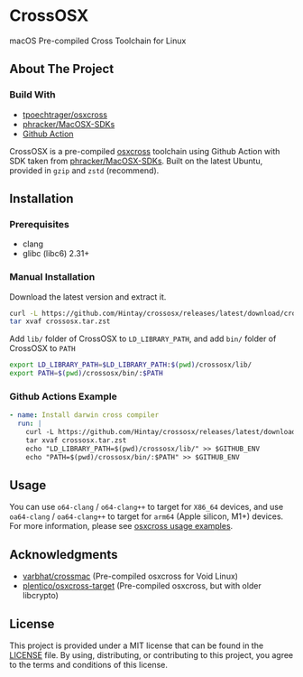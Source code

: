 # CrossOSX

macOS Pre-compiled Cross Toolchain for Linux

## About The Project

### Build With

- [tpoechtrager/osxcross](https://github.com/tpoechtrager/osxcross)
- [phracker/MacOSX-SDKs](https://github.com/phracker/MacOSX-SDKs)
- [Github Action](https://github.com/features/actions)

CrossOSX is a pre-compiled [osxcross](https://github.com/tpoechtrager/osxcross) toolchain using Github Action with SDK taken from [phracker/MacOSX-SDKs](https://github.com/phracker/MacOSX-SDKs). Built on the latest Ubuntu, provided in `gzip` and `zstd` (recommend).

## Installation

### Prerequisites

- clang
- glibc (libc6) 2.31+

### Manual Installation

Download the latest version and extract it.

```bash
curl -L https://github.com/Hintay/crossosx/releases/latest/download/crossosx.tar.zst -o crossosx.tar.zst
tar xvaf crossosx.tar.zst
```

Add `lib/` folder of CrossOSX to `LD_LIBRARY_PATH`, and add `bin/` folder of CrossOSX to `PATH`

```bash
export LD_LIBRARY_PATH=$LD_LIBRARY_PATH:$(pwd)/crossosx/lib/
export PATH=$(pwd)/crossosx/bin/:$PATH
```

### Github Actions Example

```yaml
- name: Install darwin cross compiler
  run: |
    curl -L https://github.com/Hintay/crossosx/releases/latest/download/crossosx.tar.zst -o crossosx.tar.zst
    tar xvaf crossosx.tar.zst
    echo "LD_LIBRARY_PATH=$(pwd)/crossosx/lib/" >> $GITHUB_ENV
    echo "PATH=$(pwd)/crossosx/bin/:$PATH" >> $GITHUB_ENV
```

## Usage

You can use `o64-clang` / `o64-clang++` to target for `X86_64` devices, and use `oa64-clang` / `oa64-clang++` to target for `arm64` (Apple silicon, M1+) devices. For more information, please see [osxcross usage examples](https://github.com/tpoechtrager/osxcross#usage-examples).

## Acknowledgments

- [varbhat/crossmac](https://github.com/varbhat/crossmac) (Pre-compiled osxcross for Void Linux)
- [plentico/osxcross-target](https://github.com/plentico/osxcross-target) (Pre-compiled osxcross, but with older libcrypto)

## License

This project is provided under a MIT license that can be found in the [LICENSE](LICENSE) file. By using, distributing, or contributing to this project, you agree to the terms and conditions of this license.
